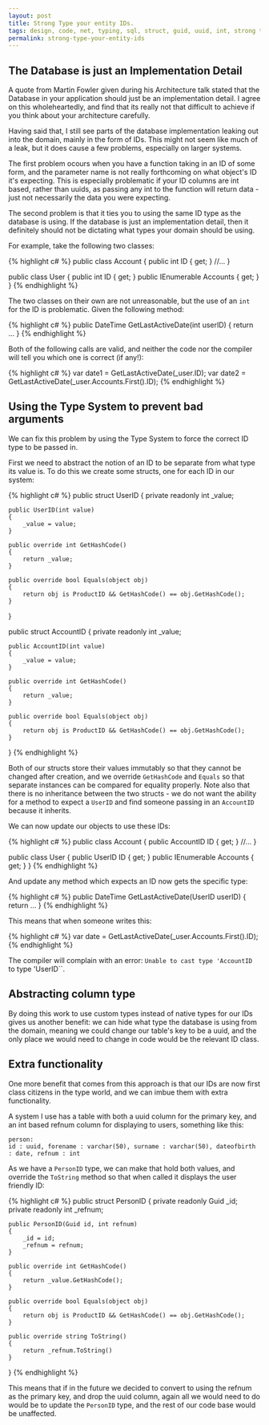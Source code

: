 ```yaml
---
layout: post
title: Strong Type your entity IDs.
tags: design, code, net, typing, sql, struct, guid, uuid, int, strong typing, primary key, database
permalink: strong-type-your-entity-ids
---
```


## The Database is just an Implementation Detail

A quote from Martin Fowler given during his Architecture talk stated that the Database in your application should just be an implementation detail.  I agree on this wholeheartedly, and find that its really not that difficult to achieve if you think about your architecture carefully.

Having said that, I still see parts of the database implementation leaking out into the domain, mainly in the form of IDs.  This might not seem like much of a leak, but it does cause a few problems, especially on larger systems.

The first problem ocours when you have a function taking in an ID of some form, and the parameter name is not really forthcoming on what object's ID it's expecting.  This is especially problematic if your ID columns are int based, rather than uuids, as passing any int to the function will return data - just not necessarily the data you were expecting.

The second problem is that it ties you to using the same ID type as the database is using.  If the database is just an implementation detail, then it definitely should not be dictating what types your domain should be using.

For example, take the following two classes:

{% highlight c# %}
public class Account
{
	public int ID { get; }
	//...
}

public class User
{
	public int ID { get; }
	public IEnumerable<Account> Accounts { get; }
}
{% endhighlight %}

The two classes on their own are not unreasonable, but the use of an `int` for the ID is problematic.  Given the following method:

{% highlight c# %}
public DateTime GetLastActiveDate(int userID)
{
	return ...
}
{% endhighlight %}

Both of the following calls are valid, and neither the code nor the compiler will tell you which one is correct (if any!):

{% highlight c# %}
var date1 = GetLastActiveDate(_user.ID);
var date2 = GetLastActiveDate(_user.Accounts.First().ID);
{% endhighlight %}


## Using the Type System to prevent bad arguments

We can fix this problem by using the Type System to force the correct ID type to be passed in.

First we need to abstract the notion of an ID to be separate from what type its value is.  To do this we create some structs, one for each ID in our system:

{% highlight c# %}
public struct UserID
{
	private readonly int _value;

	public UserID(int value)
	{
		_value = value;
	}

	public override int GetHashCode()
	{
		return _value;
	}

	public override bool Equals(object obj)
	{
		return obj is ProductID && GetHashCode() == obj.GetHashCode();
	}
}

public struct AccountID
{
	private readonly int _value;

	public AccountID(int value)
	{
		_value = value;
	}

	public override int GetHashCode()
	{
		return _value;
	}

	public override bool Equals(object obj)
	{
		return obj is ProductID && GetHashCode() == obj.GetHashCode();
	}
}
{% endhighlight %}

Both of our structs store their values immutably so that they cannot be changed after creation, and we override `GetHashCode` and `Equals` so that separate instances can be compared for equality properly.  Note also that there is no inheritance between the two structs - we do not want the ability for a method to expect a `UserID` and find someone passing in an `AccountID` because it inherits.

We can now update our objects to use these IDs:

{% highlight c# %}
public class Account
{
	public AccountID ID { get; }
	//...
}

public class User
{
	public UserID ID { get; }
	public IEnumerable<Account> Accounts { get; }
}
{% endhighlight %}

And update any method which expects an ID now gets the specific type:

{% highlight c# %}
public DateTime GetLastActiveDate(UserID userID)
{
	return ...
}
{% endhighlight %}

This means that when someone writes this:

{% highlight c# %}
var date = GetLastActiveDate(_user.Accounts.First().ID);
{% endhighlight %}

The compiler will complain with an error: `Unable to cast type 'AccountID` to type 'UserID``.

## Abstracting column type

By doing this work to use custom types instead of native types for our IDs gives us another benefit:  we can hide what type the database is using from the domain, meaning we could change our table's key to be a uuid, and the only place we would need to change in code would be the relevant ID class.

## Extra functionality

One more benefit that comes from this approach is that our IDs are now first class citizens in the type world, and we can imbue them with extra functionality.

A system I use has a table with both a uuid column for the primary key, and an int based refnum column for displaying to users, something like this:

	person:
	id : uuid, forename : varchar(50), surname : varchar(50), dateofbirth : date, refnum : int

As we have a `PersonID` type, we can make that hold both values, and override the `ToString` method so that when called it displays the user friendly ID:

{% highlight c# %}
public struct PersonID
{
	private readonly Guid _id;
	private readonly int _refnum;

	public PersonID(Guid id, int refnum)
	{
		_id = id;
		_refnum = refnum;
	}

	public override int GetHashCode()
	{
		return _value.GetHashCode();
	}

	public override bool Equals(object obj)
	{
		return obj is ProductID && GetHashCode() == obj.GetHashCode();
	}

	public override string ToString()
	{
		return _refnum.ToString()
	}
}
{% endhighlight %}

This means that if in the future we decided to convert to using the refnum as the primary key, and drop the uuid column, again all we would need to do would be to update the `PersonID` type, and the rest of our code base would be unaffected.
